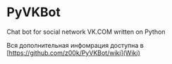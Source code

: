# PyVKBot
Chat bot for social network VK.COM written on Python

Вся дополнительная инфомрация доступна в [https://github.com/z00k/PyVKBot/wiki](Wiki)

